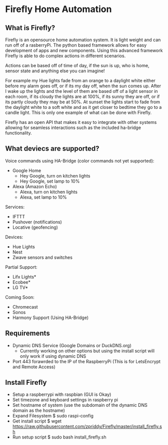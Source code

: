 # Firefly Home Automation

## What is Firefly? 

Firefly is an opensource home automation system. It is light weight and can run off of a rasberryPi. The python based framework allows for easy development of apps and new components. Using this advanced framework Firefly is able to do complex actions in different scenarios.

Actions can be based off of time of day, if the sun is up, who is home, sensor state and anything else you can imagine!

For example my Hue lights fade from an orange to a daylight white either before my alarm goes off, or if its my day off, when the sun comes up. After I wake up the lights and the level of them are based off of a light sensor in each room, if its cloudy the lights are at 100%, if its sunny they are off, or if its partly cloudy they may be at 50%. At sunset the lights start to fade from the daylight white to a soft white and as it get closer to bedtime they go to a candle light. This is only one example of what can be done with Firefly.

Firefly has an open API that makes it easy to integrate with other systems allowing for seamless interactions such as the included ha-bridge functionality. 

## What deviecs are supported?

Voice commands using HA-Bridge (color commands not yet supported):

- Google Home
  - Hey Google, turn on kitchen lights
  - Hey Google, set lamp to 10%
- Alexa (Amazon Echo)
  - Alexa, turn on kitchen lights
  - Alexa, set lamp to 10%

Services:

- IFTTT
- Pushover (notifications)
- Locative (geofencing)

Devices:
- Hue Lights
- Nest
- Zwave sensors and switches

Partial Support:

- Lifx Lights*
- Ecobee*
- LG TV*

Coming Soon: 

- Chromecast
- Sonos
- Harmony Support (Using HA-Bridge)


## Requirements

- Dynamic DNS Service (Google Domains or DuckDNS.org) 
  - Currently working on other options but using the install script will only work if using dynamic DNS
- Port 443 forawrded to the IP of the RaspberryPi (This is for LetsEncrypt and Remote Access)


## Install Firefly

- Setup a raspberrypi with raspbian (GUI is Okay)
- Set timezone and keyboard settings in raspberry pi
- Set hostname of system (use the subdomain of the dynamic DNS domain as the hostname)
- Expand Filesystem $ sudo raspi-config
- Get install script $ wget https://raw.githubusercontent.com/zpriddy/Firefly/master/install_firefly.sh
- Run setup script $ sudo bash install_firefly.sh
